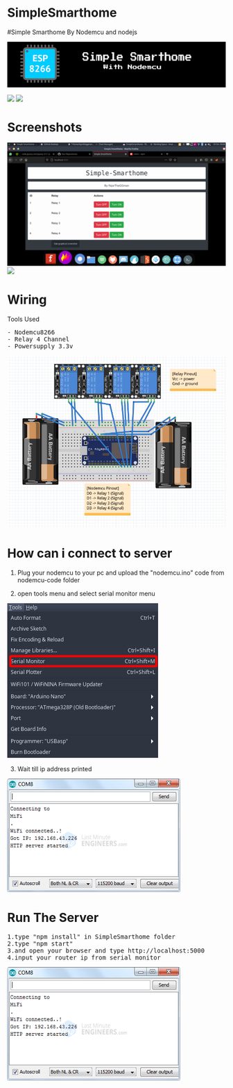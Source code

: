 # SimpleSmarthome
 #Simple Smarthome By Nodemcu and nodejs

![](https://raw.githubusercontent.com/FajarTheGGman/SimpleSmarthome/master/.img/b.png)

![](https://img.shields.io/badge/Framework-Nodejs-lime) ![](https://img.shields.io/badge/Microncontroller-Nodemcu-Yellow)

# Screenshots
![](https://raw.githubusercontent.com/FajarTheGGman/SimpleSmarthome/master/.img/banner.png)
![](https://raw.githubusercontent.com/FajarTheGGman/SimpleSmarthome/master/.img/sc.png)

# Wiring

Tools Used
<pre>
- Nodemcu8266
- Relay 4 Channel
- Powersupply 3.3v
</pre>

![](https://raw.githubusercontent.com/FajarTheGGman/SimpleSmarthome/master/.img/diagram.png)


# How can i connect to server

1. Plug your nodemcu to your pc and upload the "nodemcu.ino" code from nodemcu-code folder

2. open tools menu and select serial monitor menu 

![](https://raw.githubusercontent.com/FajarTheGGman/SimpleSmarthome/master/.img/serial.png)

3. Wait till ip address printed

![](https://raw.githubusercontent.com/FajarTheGGman/SimpleSmarthome/master/.img/ip.png)


# Run The Server

<pre>
1.type "npm install" in SimpleSmarthome folder
2.type "npm start"
3.and open your browser and type http://localhost:5000
4.input your router ip from serial monitor
</pre>
![](https://raw.githubusercontent.com/FajarTheGGman/SimpleSmarthome/master/.img/ip.png)
